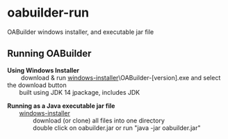 # oabuilder-run
OABuilder windows installer, and executable jar file


## Running OABuilder


**Using Windows Installer**  
&nbsp; &nbsp; &nbsp; &nbsp; download &amp; run [windows-installer](https://github.com/ViaOA/oabuilder-run/tree/master/windows-installer)\OABuilder-[version].exe and select the download button  
&nbsp; &nbsp; &nbsp; &nbsp;built using JDK 14 jpackage, includes JDK  
        
**Running as a Java executable jar file**  
&nbsp; &nbsp; &nbsp; &nbsp;[windows-installer](https://github.com/ViaOA/oabuilder-run/tree/master/executable-jar)  
&nbsp; &nbsp; &nbsp; &nbsp;&nbsp; &nbsp; &nbsp; &nbsp; download (or clone) all files into one directory  
&nbsp; &nbsp; &nbsp; &nbsp;&nbsp; &nbsp; &nbsp; &nbsp; double click on oabuilder.jar or run "java -jar oabuilder.jar"  
        
